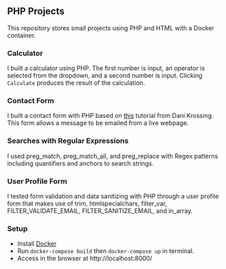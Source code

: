 ## PHP Projects
This repository stores small projects using PHP and HTML with a Docker container. 

### Calculator
I built a calculator using PHP. The first number is input, an operator is selected from the dropdown, and a second number is input. Clicking `Calculate` produces the result of the calculation.

### Contact Form
I built a contact form with PHP based on [this](https://www.youtube.com/watch?v=4q0gYjAVonI&t=14s) tutorial from Dani Krossing. This form allows a message to be emailed from a live webpage. 

### Searches with Regular Expressions
I used preg_match, preg_match_all, and preg_replace with Regex patterns including quantifiers and anchors to search strings. 

### User Profile Form
I tested form validation and data sanitizing with PHP through a user profile form that makes use of trim, htmlspecialchars, filter_var, FILTER_VALIDATE_EMAIL, FILTER_SANITIZE_EMAIL, and in_array.

### Setup

- Install [Docker](https://docs.docker.com/desktop/install/mac-install/) 
- Run `docker-compose build` then `docker-compose up` in terminal. 
- Access in the browser at http://localhost:8000/



